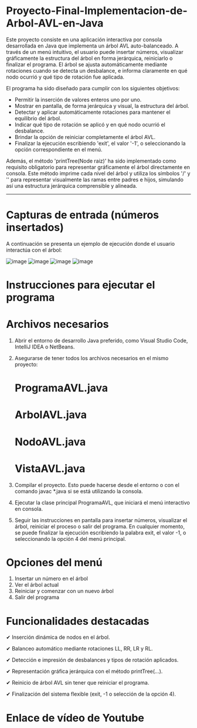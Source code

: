 # Proyecto-Final-Implementacion-de-Arbol-AVL-en-Java

Este proyecto consiste en una aplicación interactiva por consola desarrollada en Java que implementa un árbol AVL auto-balanceado. A través de un menú intuitivo, el usuario puede insertar números, visualizar gráficamente la estructura del árbol en forma jerárquica, reiniciarlo o finalizar el programa. El árbol se ajusta automáticamente mediante rotaciones cuando se detecta un desbalance, e informa claramente en qué nodo ocurrió y qué tipo de rotación fue aplicada.


El programa ha sido diseñado para cumplir con los siguientes objetivos:

- Permitir la inserción de valores enteros uno por uno.
- Mostrar en pantalla, de forma jerárquica y visual, la estructura del árbol.
- Detectar y aplicar automáticamente rotaciones para mantener el equilibrio del árbol.
- Indicar qué tipo de rotación se aplicó y en qué nodo ocurrió el desbalance.
- Brindar la opción de reiniciar completamente el árbol AVL.
- Finalizar la ejecución escribiendo 'exit', el valor '-1', o seleccionando la opción correspondiente en el menú.

Además, el método 'printTree(Node raiz)' ha sido implementado como requisito obligatorio para representar gráficamente el árbol directamente en consola. Este método imprime cada nivel del árbol y utiliza los símbolos '/' y '\' para representar visualmente las ramas entre padres e hijos, simulando así una estructura jerárquica comprensible y alineada.

---

# Capturas de entrada (números insertados)

A continuación se presenta un ejemplo de ejecución donde el usuario interactúa con el árbol:

![image](https://github.com/user-attachments/assets/c233417d-2496-4031-ad9e-6aa7f2cc2616)
![image](https://github.com/user-attachments/assets/de802b09-00e9-446c-8563-a90854a969af)
![image](https://github.com/user-attachments/assets/c567a943-beb9-43f0-8342-efa52808ee50)
![image](https://github.com/user-attachments/assets/cfd0927c-b005-489a-a707-28cf149cb6fd)


# Instrucciones para ejecutar el programa
# Archivos necesarios

1. Abrir el entorno de desarrollo Java preferido, como Visual Studio Code, IntelliJ IDEA o NetBeans.
2. Asegurarse de tener todos los archivos necesarios en el mismo proyecto:

   # ProgramaAVL.java
   # ArbolAVL.java
   # NodoAVL.java
   # VistaAVL.java 

3. Compilar el proyecto. Esto puede hacerse desde el entorno o con el comando javac *.java si se está utilizando la consola.
4. Ejecutar la clase principal ProgramaAVL, que iniciará el menú interactivo en consola.
5. Seguir las instrucciones en pantalla para insertar números, visualizar el árbol, reiniciar el proceso o salir del programa. En cualquier momento, se puede finalizar la ejecución escribiendo la palabra exit, el valor -1, o seleccionando la opción 4 del menú principal.

# Opciones del menú

1. Insertar un número en el árbol
2. Ver el árbol actual
3. Reiniciar y comenzar con un nuevo árbol
4. Salir del programa

# Funcionalidades destacadas

✔ Inserción dinámica de nodos en el árbol.

✔ Balanceo automático mediante rotaciones LL, RR, LR y RL.

✔ Detección e impresión de desbalances y tipos de rotación aplicados.

✔ Representación gráfica jerárquica con el método printTree(...).

✔ Reinicio de árbol AVL sin tener que reiniciar el programa.

✔ Finalización del sistema flexible (exit, -1 o selección de la opción 4).

# Enlace de vídeo de Youtube

